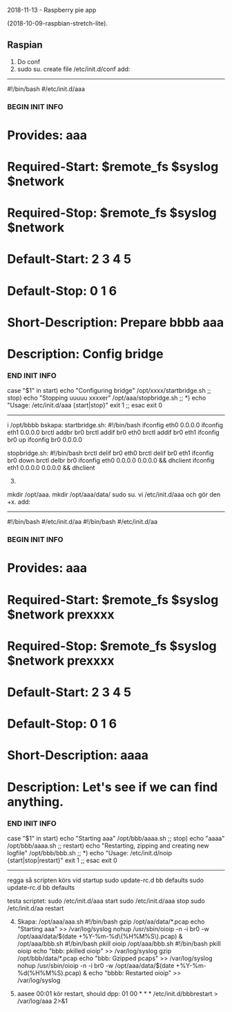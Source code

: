 2018-11-13 - Raspberry pie app

(2018-10-09-raspbian-stretch-lite).


Raspian
-------------
1. Do conf
2. sudo su. create file /etc/init.d/conf add:
-------------

#!/bin/bash
#/etc/init.d/aaa
### BEGIN INIT INFO
# Provides: aaa
# Required-Start: $remote_fs $syslog $network
# Required-Stop: $remote_fs $syslog $network
# Default-Start: 2 3 4 5
# Default-Stop: 0 1 6
# Short-Description: Prepare bbbb aaa
# Description: Config bridge
### END INIT INFO
case "$1" in
start)
echo "Configuring bridge"
/opt/xxxx/startbridge.sh
;;
stop)
echo "Stopping uuuuu xxxxer"
/opt/aaa/stopbridge.sh
;;
*)
echo "Usage: /etc/init.d/aaa {start|stop}"
exit 1
;;
esac
exit 0

--------------------------------------

i /opt/bbbb bskapa:
startbridge.sh:
#!/bin/bash
ifconfig eth0 0.0.0.0
ifconfig eth1 0.0.0.0
brctl addbr br0
brctl addif br0 eth0
brctl addif br0 eth1
ifconfig br0 up
ifconfig br0 0.0.0.0

stopbridge.sh:
#!/bin/bash
brctl delif br0 eth0
brctl delif br0 eth1
ifconfig br0 down
brctl delbr br0
ifconfig eth0 0.0.0.0 0.0.0.0 && dhclient
ifconfig eth1 0.0.0.0 0.0.0.0 && dhclient

3.
mkdir /opt/aaa.
mkdir /opt/aaa/data/
sudo su.
vi /etc/init.d/aaa och gör den +x. add:

--------------------------------------------
#!/bin/bash
#/etc/init.d/aa
#!/bin/bash
#/etc/init.d/aa

### BEGIN INIT INFO
# Provides: aaa
# Required-Start: $remote_fs $syslog $network prexxxx
# Required-Stop: $remote_fs $syslog $network prexxxx
# Default-Start: 2 3 4 5
# Default-Stop: 0 1 6
# Short-Description: aaaa
# Description: Let's see if we can find anything.
### END INIT INFO
case "$1" in
start)
echo "Starting aaa"
/opt/bbb/aaaa.sh
;;
stop)
echo "aaaa"
/opt/bbb/aaaa.sh
;;
restart)
echo "Restarting, zipping and creating new logfile"
/opt/bbb/bbb.sh
;;
*)
echo "Usage: /etc/init.d/noip {start|stop|restart}"
exit 1
;;
esac
exit 0

--------------------------------------------
regga så scripten körs vid startup
sudo update-rc.d bb defaults
sudo update-rc.d bb defaults

testa scriptet:
sudo /etc/init.d/aaa start
sudo /etc/init.d/aaa stop
sudo /etc/init.d/aa  restart

4. Skapa:
/opt/aaa/aaa.sh
#!/bin/bash
gzip /opt/aa/data/*.pcap
echo "Starting aaa" >> /var/log/syslog
nohup /usr/sbin/oioip -n -i br0 -w /opt/aaa/data/$(date +%Y-%m-%d\(%H%M%S\).pcap) &
/opt/aaa/bbb.sh
#!/bin/bash
pkill oioip
/opt/aaa/bbb.sh
#!/bin/bash
pkill oioip
echo "bbb: pkilled oioip" >> /var/log/syslog
gzip /opt/bbb/data/*.pcap
echo "bbb: Gzipped pcaps" >> /var/log/syslog
nohup /usr/sbin/oioip -n -i br0 -w /opt/aaa/data/$(date +%Y-%m-%d\(%H%M%S\).pcap) &
echo "bbbb: Restarted oioip" >> /var/log/syslog

5. aasee 00:01 kör restart, should dpp:
01 00 * * * /etc/init.d/bbbrestart > /var/log/aaa 2>&1